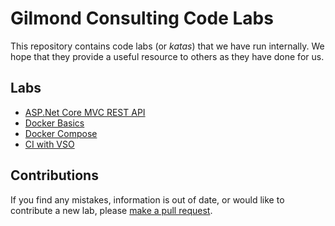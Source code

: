 # Gilmond Consulting Code Labs

This repository contains code labs (or *katas*) that we have run internally. We hope that they provide a useful resource to others as they have done for us.

## Labs

* [ASP.Net Core MVC REST API](./docs/asp-net-mvc.md)
* [Docker Basics](./docs/docker-basics.md)
* [Docker Compose](./docs/docker-compose.md)
* [CI with VSO](./docs/ci-vso.md)

## Contributions

If you find any mistakes, information is out of date, or would like to contribute a new lab, please [make a pull request](https://github.com/Gilmond/code-labs/pulls).
